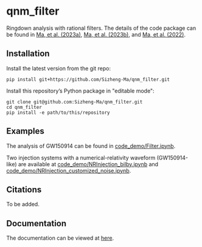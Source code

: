 # qnm_filter

Ringdown analysis with rational filters. The details of the code package can be found in [Ma, et al. (2023a)](https://arxiv.org/abs/2301.06705), [Ma, et al. (2023b)](https://arxiv.org/abs/2301.06639), and [Ma, et al. (2022)](https://arxiv.org/abs/2207.10870).

## Installation

Install the latest version from the git repo:

```shell
pip install git+https://github.com/Sizheng-Ma/qnm_filter.git
```

Install this repository’s Python package in "editable mode":

```shell
git clone git@github.com:Sizheng-Ma/qnm_filter.git
cd qnm_filter
pip install -e path/to/this/repository
```

## Examples

The analysis of GW150914 can be found in [code_demo/Filter.ipynb](code_demo/Filter.ipynb).

Two injection systems with a numerical-relativity waveform (GW150914-like) are available at [code_demo/NRInjection_bilby.ipynb](code_demo/NRInjection_bilby.ipynb) and [code_demo/NRInjection_customized_noise.ipynb](code_demo/NRInjection_customized_noise.ipynb).

## Citations

To be added.

## Documentation

The documentation can be viewed at [here](https://sizheng-ma.github.io/qnm_filter/html/index.html).
